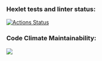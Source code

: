 ### Hexlet tests and linter status:
[![Actions Status](https://github.com/tumasia/python-project-lvl1/workflows/hexlet-check/badge.svg)](https://github.com/tumasia/python-project-lvl1/actions)

### Code Climate Maintainability:
<a href="https://codeclimate.com/github/tumasia/python-project-lvl1"><img src="https://api.codeclimate.com/v1/badges/a99a88d28ad37a79dbf6/maintainability" /></a>
